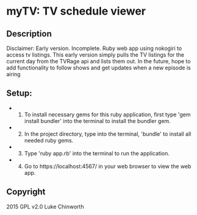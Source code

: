 myTV: TV schedule viewer
============

Description
-----------
Disclaimer: Early version. Incomplete.
Ruby web app using nokogiri to access tv listings.
This early version simply pulls the TV listings for the current day from the TVRage api and lists them out.
In the future, hope to add functionality to follow shows and get updates when a new episode is airing

Setup:
------
* 1. To install necessary gems for this ruby application, first type 'gem install bundler' into the terminal to install the bundler gem.
* 2. In the project directory, type into the terminal, 'bundle' to install all needed ruby gems.
* 3. Type 'ruby app.rb' into the terminal to run the application.
* 4. Go to https://localhost:4567/ in your web browser to view the web app.

Copyright
---------
2015 GPL v2.0 Luke Chinworth
